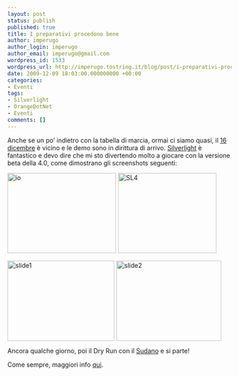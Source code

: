 ```yaml
---
layout: post
status: publish
published: true
title: I preparativi procedono bene
author: imperugo
author_login: imperugo
author_email: imperugo@gmail.com
wordpress_id: 1533
wordpress_url: http://imperugo.tostring.it/blog/post/i-preparativi-procedono-bene/
date: 2009-12-09 18:03:00.000000000 +00:00
categories:
- Eventi
tags:
- Silverlight
- OrangeDotNet
- Eventi
comments: []
---
```

<p>Anche se un po’ indietro con la tabella di marcia, ormai ci siamo quasi, il <a title="Full immersion in Silverlight 4.0" href="http://imperugo.tostring.it/blog/post/full-immersion-in-silverlight-40" target="_blank">16 dicembre</a> è vicino e le demo sono in dirittura di arrivo. <a title="Silverlight" href="http://imperugo.tostring.it/categories/archive/Silverlight" target="_blank">Silverlight</a> è fantastico e devo dire che mi sto divertendo molto a giocare con la versione beta della 4.0, come dimostrano gli screenshots seguenti:</p>  <p><a href="http://imperugo.tostring.it/Content/Uploaded/image/e9736e88-9f4f-4167-b3b3-8f9a6bd4785a.jpg" rel="shadowbox[SL4Catania]"><img style="border-right-width: 0px; margin: 0px 5px 0px 0px; display: inline; border-top-width: 0px; border-bottom-width: 0px; border-left-width: 0px" title="io" border="0" alt="io" src="http://imperugo.tostring.it/Content/Uploaded/image/bcbfd498-33f0-41a1-9d2e-238f74bfa4c9.jpg" width="244" height="180" /></a><a href="http://imperugo.tostring.it/Content/Uploaded/image/fcb76ec9-cbda-4d04-87ad-c668332b59db.png" rel="shadowbox[SL4Catania]"><img style="border-right-width: 0px; display: inline; border-top-width: 0px; border-bottom-width: 0px; border-left-width: 0px" title="SL4" border="0" alt="SL4" src="http://imperugo.tostring.it/Content/Uploaded/image/8fde6110-4422-424b-9e85-4e01c55b0dd1.png" width="221" height="180" /></a>&#160;</p>  <p><a href="http://imperugo.tostring.it/Content/Uploaded/image/af39ca79-7b15-4aeb-b627-e947146c5ed7.png" rel="shadowbox[SL4Catania]"><img style="border-right-width: 0px; margin: 0px 5px 0px 0px; display: inline; border-top-width: 0px; border-bottom-width: 0px; border-left-width: 0px" title="slide1" border="0" alt="slide1" src="http://imperugo.tostring.it/Content/Uploaded/image/5102bc20-4337-440d-9aa2-b41385bd7a1c.png" width="240" height="180" /></a><a href="http://imperugo.tostring.it/Content/Uploaded/image/3ae0416b-7d5f-4ebf-b2bb-599b7df6f8a1.png" rel="shadowbox[SL4Catania]"><img style="border-right-width: 0px; display: inline; border-top-width: 0px; border-bottom-width: 0px; border-left-width: 0px" title="slide2" border="0" alt="slide2" src="http://imperugo.tostring.it/Content/Uploaded/image/7a62a898-5b61-49ca-9419-6b489ee4af5b.png" width="236" height="180" /></a> </p>  <p>Ancora qualche giorno, poi il Dry Run con il <a href="http://blogs.ugidotnet.org/janky/Default.aspx" rel="nofollow friend met co-worker colleague" target="_new">Sudano</a> e si parte!</p>  <p>Come sempre, maggiori info <a title="OrangeDotNet.Org" href="http://www.orangedotnet.org/" rel="nofollow" target="_blank">qui</a>.</p>

